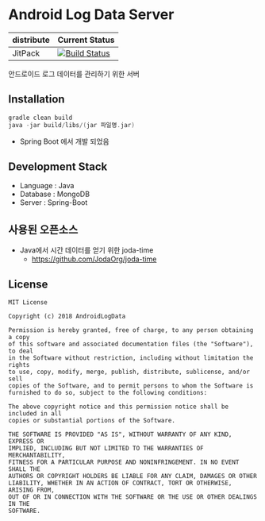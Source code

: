 # Android Log Data Server

| distribute | Current Status |
|--------|--------|
| JitPack | [![Build Status](https://travis-ci.org/AndroidLogData/Logdata-Server-Spring.svg?branch=develop)](https://travis-ci.org/AndroidLogData/Logdata-Server-Spring) |
안드로이드 로그 데이터를 관리하기 위한 서버

## Installation
```gradle
gradle clean build
java -jar build/libs/(jar 파일명.jar)
```

* Spring Boot 에서 개발 되었음

## Development Stack
* Language : Java
* Database : MongoDB
* Server : Spring-Boot

## 사용된 오픈소스
* Java에서 시간 데이터를 얻기 위한 joda-time
	* https://github.com/JodaOrg/joda-time

## License
```
MIT License

Copyright (c) 2018 AndroidLogData

Permission is hereby granted, free of charge, to any person obtaining a copy
of this software and associated documentation files (the "Software"), to deal
in the Software without restriction, including without limitation the rights
to use, copy, modify, merge, publish, distribute, sublicense, and/or sell
copies of the Software, and to permit persons to whom the Software is
furnished to do so, subject to the following conditions:

The above copyright notice and this permission notice shall be included in all
copies or substantial portions of the Software.

THE SOFTWARE IS PROVIDED "AS IS", WITHOUT WARRANTY OF ANY KIND, EXPRESS OR
IMPLIED, INCLUDING BUT NOT LIMITED TO THE WARRANTIES OF MERCHANTABILITY,
FITNESS FOR A PARTICULAR PURPOSE AND NONINFRINGEMENT. IN NO EVENT SHALL THE
AUTHORS OR COPYRIGHT HOLDERS BE LIABLE FOR ANY CLAIM, DAMAGES OR OTHER
LIABILITY, WHETHER IN AN ACTION OF CONTRACT, TORT OR OTHERWISE, ARISING FROM,
OUT OF OR IN CONNECTION WITH THE SOFTWARE OR THE USE OR OTHER DEALINGS IN THE
SOFTWARE.
```